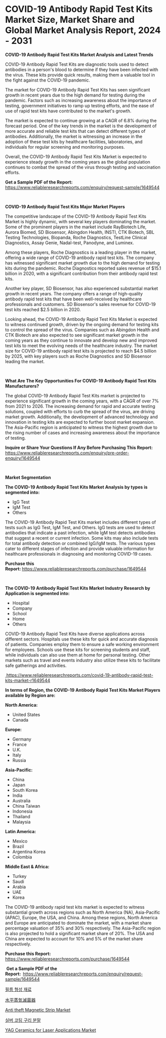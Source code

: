 <p><h1>COVID-19 Antibody Rapid Test Kits Market Size, Market Share and Global Market Analysis Report, 2024 - 2031</h1></p><p><strong>COVID-19 Antibody Rapid Test Kits Market Analysis and Latest Trends</strong></p>
<p><p>COVID-19 Antibody Rapid Test Kits are diagnostic tools used to detect antibodies in a person's blood to determine if they have been infected with the virus. These kits provide quick results, making them a valuable tool in the fight against the COVID-19 pandemic.</p><p>The market for COVID-19 Antibody Rapid Test Kits has seen significant growth in recent years due to the high demand for testing during the pandemic. Factors such as increasing awareness about the importance of testing, government initiatives to ramp up testing efforts, and the ease of use of rapid test kits have contributed to the market's growth.</p><p>The market is expected to continue growing at a CAGR of 6.8% during the forecast period. One of the key trends in the market is the development of more accurate and reliable test kits that can detect different types of antibodies. Additionally, the market is witnessing an increase in the adoption of these test kits by healthcare facilities, laboratories, and individuals for regular screening and monitoring purposes.</p><p>Overall, the COVID-19 Antibody Rapid Test Kits Market is expected to experience steady growth in the coming years as the global population continues to combat the spread of the virus through testing and vaccination efforts.</p></p>
<p><strong>Get a Sample PDF of the Report:&nbsp;</strong> <a href="https://www.reliableresearchreports.com/enquiry/request-sample/1649544">https://www.reliableresearchreports.com/enquiry/request-sample/1649544</a></p>
<p>&nbsp;</p>
<p><strong>COVID-19 Antibody Rapid Test Kits Major Market Players</strong></p>
<p><p>The competitive landscape of the COVID-19 Antibody Rapid Test Kits Market is highly dynamic, with several key players dominating the market. Some of the prominent players in the market include RayBiotech Life, Aurora Biomed, SD Biosensor, Abingdon Health, INSTI, CTK Biotech, SBL Testing Technologies, Biopanda, Roche Diagnostics, TestLine Clinical Diagnostics, Assay Genie, Nadal-test, Panodyne, and Luminex.</p><p>Among these players, Roche Diagnostics is a leading player in the market, offering a wide range of COVID-19 antibody rapid test kits. The company has witnessed significant market growth due to the high demand for testing kits during the pandemic. Roche Diagnostics reported sales revenue of $15.1 billion in 2020, with a significant contribution from their antibody rapid test kits.</p><p>Another key player, SD Biosensor, has also experienced substantial market growth in recent years. The company offers a range of high-quality antibody rapid test kits that have been well-received by healthcare professionals and customers. SD Biosensor's sales revenue for COVID-19 test kits reached $2.5 billion in 2020.</p><p>Looking ahead, the COVID-19 Antibody Rapid Test Kits Market is expected to witness continued growth, driven by the ongoing demand for testing kits to control the spread of the virus. Companies such as Abingdon Health and CTK Biotech are also expected to see significant market growth in the coming years as they continue to innovate and develop new and improved test kits to meet the evolving needs of the healthcare industry. The market size for COVID-19 antibody rapid test kits is projected to reach $4.5 billion by 2025, with key players such as Roche Diagnostics and SD Biosensor leading the market.</p></p>
<p>&nbsp;</p>
<p><strong>What Are The Key Opportunities For COVID-19 Antibody Rapid Test Kits Manufacturers?</strong></p>
<p><p>The global COVID-19 Antibody Rapid Test Kits market is projected to experience significant growth in the coming years, with a CAGR of over 7% from 2021 to 2026. The increasing demand for rapid and accurate testing solutions, coupled with efforts to curb the spread of the virus, are driving market growth. Additionally, the development of advanced technology and innovation in testing kits are expected to further boost market expansion. The Asia-Pacific region is anticipated to witness the highest growth due to the rising number of cases and increasing awareness about the importance of testing.</p></p>
<p><strong>Inquire or Share Your Questions If Any Before Purchasing This Report:</strong> <a href="https://www.reliableresearchreports.com/enquiry/pre-order-enquiry/1649544">https://www.reliableresearchreports.com/enquiry/pre-order-enquiry/1649544</a></p>
<p>&nbsp;</p>
<p><strong>Market Segmentation</strong></p>
<p><strong>The COVID-19 Antibody Rapid Test Kits Market Analysis by types is segmented into:</strong></p>
<p><ul><li>IgG Test</li><li>IgM Test</li><li>Others</li></ul></p>
<p><p>The COVID-19 Antibody Rapid Test Kits market includes different types of tests such as IgG Test, IgM Test, and Others. IgG tests are used to detect antibodies that indicate a past infection, while IgM test detects antibodies that suggest a recent or current infection. Some kits may also include tests for total antibody detection or combined IgG/IgM tests. The various types cater to different stages of infection and provide valuable information for healthcare professionals in diagnosing and monitoring COVID-19 cases.</p></p>
<p><strong>Purchase this Report:&nbsp;</strong><a href="https://www.reliableresearchreports.com/purchase/1649544">https://www.reliableresearchreports.com/purchase/1649544</a></p>
<p>&nbsp;</p>
<p><strong>The COVID-19 Antibody Rapid Test Kits Market Industry Research by Application is segmented into:</strong></p>
<p><ul><li>Hospital</li><li>Company</li><li>School</li><li>Home</li><li>Others</li></ul></p>
<p><p>COVID-19 Antibody Rapid Test Kits have diverse applications across different sectors. Hospitals use these kits for quick and accurate diagnosis of patients. Companies employ them to ensure a safe working environment for employees. Schools use these kits for screening students and staff, while individuals can also use them at home for personal testing. Other markets such as travel and events industry also utilize these kits to facilitate safe gatherings and activities.</p></p>
<p><a href="https://www.reliableresearchreports.com/covid-19-antibody-rapid-test-kits-market-r1649544">&nbsp;https://www.reliableresearchreports.com/covid-19-antibody-rapid-test-kits-market-r1649544</a></p>
<p><strong>In terms of Region, the COVID-19 Antibody Rapid Test Kits Market Players available by Region are:</strong></p>
<p>
    <p> <strong> North America: </strong>
        <ul>
            <li>United States</li>
            <li>Canada</li>
        </ul>
        </p> 
    <p> <strong> Europe: </strong>
        <ul>
            <li>Germany</li>
            <li>France</li>
            <li>U.K.</li>
            <li>Italy</li>
            <li>Russia</li>
        </ul>
        </p> 
    <p> <strong> Asia-Pacific: </strong>
        <ul>
            <li>China</li>
            <li>Japan</li>
            <li>South Korea</li>
            <li>India</li>
            <li>Australia</li>
            <li>China Taiwan</li>
            <li>Indonesia</li>
            <li>Thailand</li>
            <li>Malaysia</li>
        </ul>
        </p> 
    <p> <strong> Latin America: </strong>
        <ul>
            <li>Mexico</li>
            <li>Brazil</li>
            <li>Argentina Korea</li>
            <li>Colombia</li>
        </ul>
        </p> 
    <p> <strong> Middle East & Africa: </strong>
        <ul>
            <li>Turkey</li>
            <li>Saudi</li>
            <li>Arabia</li>
            <li>UAE</li>
            <li>Korea</li>
        </ul>
    </p>
    </p>
<p><p>The COVID-19 antibody rapid test kits market is expected to witness substantial growth across regions such as North America (NA), Asia-Pacific (APAC), Europe, the USA, and China. Among these regions, North America and Europe are anticipated to dominate the market, with a market share percentage valuation of 35% and 30% respectively. The Asia-Pacific region is also projected to hold a significant market share of 20%. The USA and China are expected to account for 10% and 5% of the market share respectively.</p></p>
<p><strong>Purchase this Report: </strong><a href="https://www.reliableresearchreports.com/purchase/1649544">https://www.reliableresearchreports.com/purchase/1649544</a></p>
<p>&nbsp;<strong>Get a Sample PDF of the Report:&nbsp;&nbsp;</strong><a href="https://www.reliableresearchreports.com/enquiry/request-sample/1649544">https://www.reliableresearchreports.com/enquiry/request-sample/1649544</a></p>
<p><strong></strong></p>
<p><p><a href="https://github.com/muchswr/Market-Research-Report-List-1/blob/main/9370320104151.md">필름 형성 재료</a></p><p><a href="https://github.com/dzy793153605/Market-Research-Report-List-2/blob/main/2669494109268.md">水平蒸気滅菌器</a></p><p><a href="https://issuu.com/reportprime-2/docs/anti-theft-magnetic-strip-market-si_d7a75286c90190">Anti theft Magnetic Strip Market</a></p><p><a href="https://github.com/alpinestartsekian/Market-Research-Report-List-1/blob/main/1709205104150.md">실버 코팅 구리 분말</a></p><p><a href="https://issuu.com/reportprime-2/docs/yag-ceramics-for-laser-applications-market-size-20">YAG Ceramics for Laser Applications Market</a></p></p>